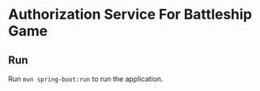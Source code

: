 # Authorization Service For Battleship Game

## Run

Run `mvn spring-boot:run` to run the application.